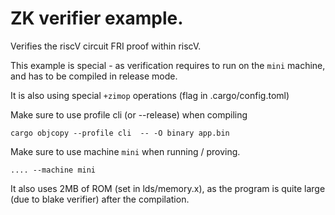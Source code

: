 # ZK verifier example.

Verifies the riscV circuit FRI proof within riscV.


This example is special - as verification requires to run on the `mini` machine, and has to be compiled in release mode.


It is also using special `+zimop` operations (flag in .cargo/config.toml)

Make sure to use profile cli (or --release) when compiling

```
cargo objcopy --profile cli  -- -O binary app.bin
```


Make sure to use machine `mini` when running / proving.
```
.... --machine mini 
```


It also uses 2MB of ROM (set in lds/memory.x), as the program is quite large (due to blake verifier) after the compilation.